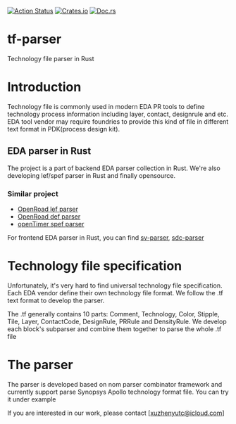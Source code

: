 [![Action Status](https://github.com/erihsu/tf_parser/workflows/Rust/badge.svg)](https://github.com/erihsu/tf_parser/actions)
[![Crates.io](https://img.shields.io/crates/v/tf_parser.svg)](https://crates.io/crates/tf_parser)
[![Doc.rs](https://docs.rs/tf_parser/badge.svg)](https://docs.rs/tf_parser)
# tf-parser
Technology file parser in Rust

# Introduction
Technology file is commonly used in modern EDA PR tools to define technology process information including layer, contact, designrule and etc. EDA tool vendor may require foundries to provide this kind of file in different text format in PDK(process design kit).

## EDA parser in Rust
The project is a part of backend EDA parser collection in Rust. We're also developing lef/spef parser in Rust and finally opensource. 

### Similar project
 * [OpenRoad lef parser](https://github.com/The-OpenROAD-Project/lef)
 * [OpenRoad def parser](https://github.com/The-OpenROAD-Project/def)
 * [openTimer spef parser](https://github.com/OpenTimer/Parser-SPEF)

For frontend EDA parser in Rust, you can find [sv-parser](https://github.com/dalance/sv-parser), [sdc-parser](https://github.com/dalance/sdc-parser)

# Technology file specification
Unfortunately, it's very hard to find universal technology file specification. Each EDA vendor define their own technology file format. We follow the .tf text format to develop the parser. 

The .tf generally contains 10 parts: Comment, Technology, Color, Stipple, Tile, Layer, ContactCode, DesignRule, PRRule and DensityRule. We develop each block's subparser and combine them together to parse the whole .tf file

# The parser

The parser is developed based on nom parser combinator framework and currently support parse Synopsys Apollo technology format file. You can try it under example

If you are interested in our work, please contact [xuzhenyutc@icloud.com]
